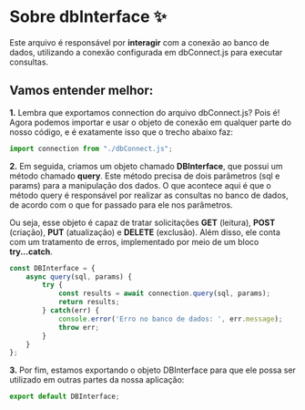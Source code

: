 # Sobre dbInterface ✨

Este arquivo é responsável por **interagir** com a conexão ao banco de dados, utilizando a conexão configurada em dbConnect.js para executar consultas.

## Vamos entender melhor:

**1.** Lembra que exportamos connection do arquivo dbConnect.js? Pois é! Agora podemos importar e usar o objeto de conexão em qualquer parte do nosso código, e é exatamente isso que o trecho abaixo faz:

```javascript
import connection from "./dbConnect.js";
```

**2.** Em seguida, criamos um objeto chamado **DBInterface**, que possui um método chamado **query**. Este método precisa de dois parâmetros (sql e params) para a manipulação dos dados. O que acontece aqui é que o método query é responsável por realizar as consultas no banco de dados, de acordo com o que for passado para ele nos parâmetros.

Ou seja, esse objeto é capaz de tratar solicitações **GET** (leitura), **POST** (criação), **PUT** (atualização) e **DELETE** (exclusão). Além disso, ele conta com um tratamento de erros, implementado por meio de um bloco **try...catch**.

```javascript
const DBInterface = {
    async query(sql, params) {
        try {
            const results = await connection.query(sql, params);
            return results;
        } catch(err) {
            console.error('Erro no banco de dados: ', err.message);
            throw err;
        }
    }
};
```

**3.** Por fim, estamos exportando o objeto DBInterface para que ele possa ser utilizado em outras partes da nossa aplicação:

```javascript
export default DBInterface;
```